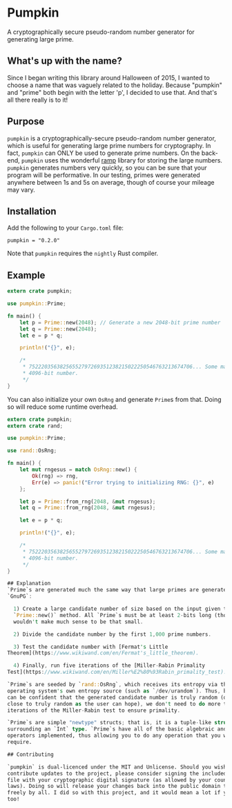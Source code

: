 # Pumpkin

A cryptographically secure pseudo-random number generator for generating large 
prime.

## What's up with the name?

Since I began writing this library around Halloween of 2015, I wanted to choose
a name that was vaguely related to the holiday. Because "pumpkin" and "prime"
both begin with the letter 'p', I decided to use that. And that's all there
really is to it!

## Purpose

`pumpkin` is a cryptographically-secure pseudo-random number generator, which is
useful for generating large prime numbers for cryptography. In fact, `pumpkin`
can ONLY be used to generate prime numbers. On the back-end, `pumpkin` uses the
wonderful [ramp](https://crates.io/crates/ramp) library for storing the large
numbers. `pumpkin` generates numbers very quickly, so you can be sure that your
program will be performative. In our testing, primes were generated anywhere
between 1s and 5s on average, though of course your mileage may vary.

## Installation

Add the following to your `Cargo.toml` file:

```
pumpkin = "0.2.0"
```

Note that `pumpkin` requires the `nightly` Rust compiler.

## Example

```rust
extern crate pumpkin;

use pumpkin::Prime;

fn main() {
    let p = Prime::new(2048); // Generate a new 2048-bit prime number
    let q = Prime::new(2048);
    let e = p * q;

    println!("{}", e);

    /*
     * 75222035638256552797269351238215022250546763213674706... Some massive
     * 4096-bit number.
     */
}
```

You can also initialize your own `OsRng` and generate `Prime`s from that. Doing
so will reduce some runtime overhead.

```rust
extern crate pumpkin;
extern crate rand;

use pumpkin::Prime;

use rand::OsRng;

fn main() {
    let mut rngesus = match OsRng::new() {
        Ok(rng) => rng,
        Err(e) => panic!("Error trying to initializing RNG: {}", e)
    };

    let p = Prime::from_rng(2048, &mut rngesus);
    let q = Prime::from_rng(2048, &mut rngesus);

    let e = p * q;

    println!("{}", e);

    /*
     * 75222035638256552797269351238215022250546763213674706... Some massive
     * 4096-bit number.
     */
}

## Explanation
`Prime`s are generated much the same way that large primes are generated by
`GnuPG`:

  1) Create a large candidate number of size based on the input given to the
  `Prime::new()` method. All `Prime`s must be at least 2-bits long (thoug it
  wouldn't make much sense to be that small.

  2) Divide the candidate number by the first 1,000 prime numbers.

  3) Test the candidate number with [Fermat's Little
Theorem](https://www.wikiwand.com/en/Fermat's_little_theorem).

  4) Finally, run five iterations of the [Miller-Rabin Primality
Test](https://www.wikiwand.com/en/Miller%E2%80%93Rabin_primality_test).

`Prime`s are seeded by `rand::OsRng`, which receives its entropy via the
operating system's own entropy source (such as `/dev/urandom`). Thus, because we
can be confident that the generated candidate number is truly random (or as
close to truly random as the user can hope), we don't need to do more than five
iterations of the Miller-Rabin test to ensure primality.

`Prime`s are simple "newtype" structs; that is, it is a tuple-like struct
surrounding an `Int` type. `Prime`s have all of the basic algebraic and logical
operators implemented, thus allowing you to do any operation that you would
require.

## Contributing

`pumpkin` is dual-licenced under the MIT and Unlicense. Should you wish to
contribute updates to the project, please consider signing the included `WAVER`
file with your cryptographic digital signature (as allowed by your country's
laws). Doing so will release your changes back into the public domain to be used
freely by all. I did so with this project, and it would mean a lot if you did
too!
